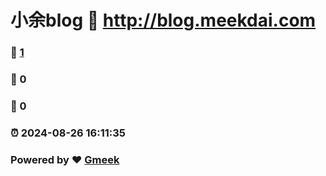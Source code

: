 # 小余blog :link: http://blog.meekdai.com 
### :page_facing_up: [1](http://blog.meekdai.com/tag.html) 
### :speech_balloon: 0 
### :hibiscus: 0 
### :alarm_clock: 2024-08-26 16:11:35 
### Powered by :heart: [Gmeek](https://github.com/Meekdai/Gmeek)
